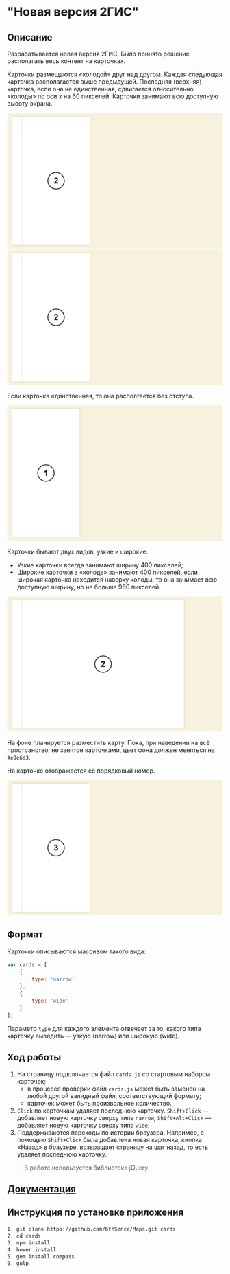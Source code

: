 # "Новая версия 2ГИС"

## Описание

Разрабатывается новая версия 2ГИС. Было принято решение располагать весь контент на карточках.

Карточки размещаются «колодой» друг над другом. Каждая следующая карточка располагается выше предыдущей. Последняя (верхняя) карточка, если она не единственная, сдвигается относительно «колоды» по оси x на 60 пикселей. Карточки занимают всю доступную высоту экрана.

![Две карточки](https://github.com/6thSence/Maps/raw/master/images/narrow-narrow.png)
![Две карточки](https://github.com/6thSence/Maps/raw/master/images/narrow-narrow.png)

Если карточка единственная, то она располгается без отступа.

![Одна карточка](https://github.com/6thSence/Maps/raw/master/images/single-narrow-card.png)

Карточки бывают двух видов: узкие и широкие.

* Узкие карточки всегда занимают ширину 400 пикселей;
* Широкие карточки в «колоде» занимают 400 пикселей, если широкая карточка находится наверху колоды, то она занимает всю доступную ширину, но не больше 960 пикселей.

![Две карточки, последняя — широкая](https://github.com/6thSence/Maps/raw/master/images/narrow-wide.png)

На фоне планируется разместить карту. Пока, при наведении на всё пространство, не занятое карточками, цвет фона должен меняться на `#e9e6d3`.

На карточке отображается её порядковый номер.

![Одна карточка](https://github.com/6thSence/Maps/raw/master/images/narrow-wide-narrow.png)

## Формат

Карточки описываются массивом такого вида:

```js
var cards = [
    {
        type: 'narrow'
    },
    {
        type: 'wide'
    }
];
```

Параметр `type` для каждого элемента отвечает за то, какого типа карточку выводить — узкую (narrow) или широкую (wide).

## Ход работы

1. На страницу подключается файл `cards.js` со стартовым набором карточек;
    * в процессе проверки файл `cards.js` может быть заменен на любой другой валидный файл, соответствующий формату;
    * карточек может быть произвольное количество.
2. `Click` по карточкам удаляет последнюю карточку. `Shift+Click` — добавляет новую карточку сверху типа `narrow`, `Shift+Alt+Click` — добавляет новую карточку сверху типа `wide`;
3. Поддерживаются переходы по истории браузера. Например, с помощью `Shift+Click` была добавлена новая карточка, кнопка «Назад» в браузере, возвращает страницу на шаг назад, то есть удаляет последнюю карточку.

> В работе используется библиотека jQuery.

## [Документация](https://github.com/6thSence/Maps/blob/master/Documentation.md)

## Инструкция по установке приложения 

```
1. git clone https://github.com/6thSence/Maps.git cards
2. cd cards
3. npm install
4. bower install
5. gem install compass
6. gulp
```